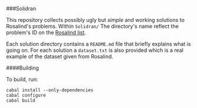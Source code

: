 ###Solidran

This repository collects possibly ugly but *simple* and working solutions to Rosalind's problems. Within `Solidran/` The directory's name reflect the problem's ID on the [Rosalind list](http://rosalind.info/problems/list-view/).

Each solution directory contains a `README.md` file that briefly explains what is going on. For each solution a `dataset.txt` is also provided which is a real example of the dataset given from Rosalind.

####Building

To build, run:

```
cabal install --only-dependencies
cabal configure
cabal build
```
